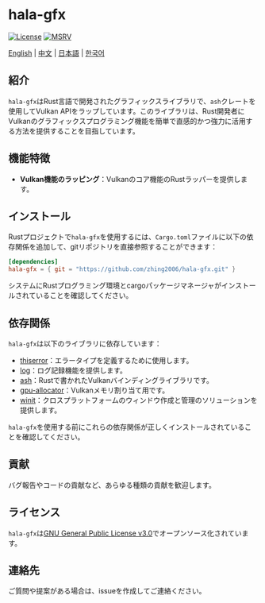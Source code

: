 # hala-gfx
[![License](https://img.shields.io/badge/License-GPL3-blue.svg)](https://www.gnu.org/licenses/gpl-3.0.en.html)
[![MSRV](https://img.shields.io/badge/rustc-1.70.0+-ab6000.svg)](https://blog.rust-lang.org/2023/06/01/Rust-1.70.0.html)

[English](README.md) | [中文](README_CN.md) | [日本語](README_JP.md) | [한국어](README_KO.md)

## 紹介
`hala-gfx`はRust言語で開発されたグラフィックスライブラリで、`ash`クレートを使用してVulkan APIをラップしています。このライブラリは、Rust開発者にVulkanのグラフィックスプログラミング機能を簡単で直感的かつ強力に活用する方法を提供することを目指しています。

## 機能特徴
- **Vulkan機能のラッピング**：Vulkanのコア機能のRustラッパーを提供します。

## インストール
Rustプロジェクトで`hala-gfx`を使用するには、`Cargo.toml`ファイルに以下の依存関係を追加して、gitリポジトリを直接参照することができます：

```toml
[dependencies]
hala-gfx = { git = "https://github.com/zhing2006/hala-gfx.git" }
```

システムにRustプログラミング環境とcargoパッケージマネージャがインストールされていることを確認してください。

## 依存関係
`hala-gfx`は以下のライブラリに依存しています：

- [thiserror](https://github.com/dtolnay/thiserror)：エラータイプを定義するために使用します。
- [log](https://github.com/rust-lang/log)：ログ記録機能を提供します。
- [ash](https://github.com/ash-rs/ash)：Rustで書かれたVulkanバインディングライブラリです。
- [gpu-allocator](https://github.com/Traverse-Research/gpu-allocator)：Vulkanメモリ割り当て用です。
- [winit](https://github.com/rust-windowing/winit)：クロスプラットフォームのウィンドウ作成と管理のソリューションを提供します。

`hala-gfx`を使用する前にこれらの依存関係が正しくインストールされていることを確認してください。

## 貢献
バグ報告やコードの貢献など、あらゆる種類の貢献を歓迎します。

## ライセンス
`hala-gfx`は[GNU General Public License v3.0](LICENSE)でオープンソース化されています。

## 連絡先
ご質問や提案がある場合は、issueを作成してご連絡ください。